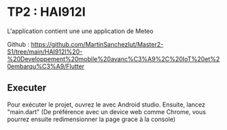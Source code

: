 # TP2 : HAI912I

L'application contient une une application de Meteo

Github :  https://github.com/MartinSanchezIut/Master2-S1/tree/main/HAI912I%20-%20Developpement%20mobile%20avanc%C3%A9%2C%20IoT%20et%20embarqu%C3%A9/Flutter

## Executer
Pour exécuter le projet, ouvrez le avec Android studio.
Ensuite, lancez "main.dart"
(De préférence avec un device web comme Chrome, vous pourrez ensuite redimensionner la page grace à la console)